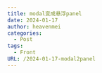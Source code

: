 ```yaml
---
title: modal变成悬浮panel
date: 2024-01-17
author: heavenmei
categories:
  - Post
tags:
  - Front
URL: /2024-01-17-modal2panel
---
```

